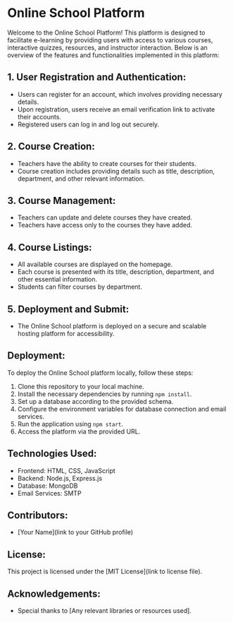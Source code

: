 # Online School Platform

Welcome to the Online School Platform! This platform is designed to facilitate e-learning by providing users with access to various courses, interactive quizzes, resources, and instructor interaction. Below is an overview of the features and functionalities implemented in this platform:

## 1. User Registration and Authentication:
- Users can register for an account, which involves providing necessary details.
- Upon registration, users receive an email verification link to activate their accounts.
- Registered users can log in and log out securely.

## 2. Course Creation:
- Teachers have the ability to create courses for their students.
- Course creation includes providing details such as title, description, department, and other relevant information.

## 3. Course Management:
- Teachers can update and delete courses they have created.
- Teachers have access only to the courses they have added.

## 4. Course Listings:
- All available courses are displayed on the homepage.
- Each course is presented with its title, description, department, and other essential information.
- Students can filter courses by department.

## 5. Deployment and Submit:
- The Online School platform is deployed on a secure and scalable hosting platform for accessibility.

## Deployment:
To deploy the Online School platform locally, follow these steps:
1. Clone this repository to your local machine.
2. Install the necessary dependencies by running `npm install`.
3. Set up a database according to the provided schema.
4. Configure the environment variables for database connection and email services.
5. Run the application using `npm start`.
6. Access the platform via the provided URL.

## Technologies Used:
- Frontend: HTML, CSS, JavaScript
- Backend: Node.js, Express.js
- Database: MongoDB
- Email Services: SMTP

## Contributors:
- [Your Name](link to your GitHub profile)

## License:
This project is licensed under the [MIT License](link to license file).

## Acknowledgements:
- Special thanks to [Any relevant libraries or resources used].
